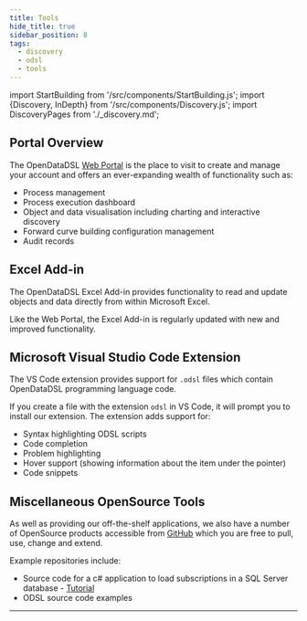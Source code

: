 ```yaml
---
title: Tools
hide_title: true
sidebar_position: 8
tags:
  - discovery
  - odsl
  - tools
---
```

import StartBuilding from '/src/components/StartBuilding.js';
import {Discovery, InDepth} from '/src/components/Discovery.js';
import DiscoveryPages from './_discovery.md';

<Discovery title="Tools" text="This discovery guide gives an overview of the applications that OpenDataDSL has to offer including some OpenSource tools that could help you find the inspiration for your data management experience." />

## Portal Overview
The OpenDataDSL [Web Portal](https://portal.opendatadsl.com) is the place to visit to create and manage your account and offers an ever-expanding wealth of functionality such as:
* Process management
* Process execution dashboard
* Object and data visualisation including charting and interactive discovery
* Forward curve building configuration management
* Audit records

<InDepth href="/docs/user/portal" />

## Excel Add-in
The OpenDataDSL Excel Add-in provides functionality to read and update objects and data directly from within Microsoft Excel.

Like the Web Portal, the Excel Add-in is regularly updated with new and improved functionality. 

<InDepth href="/docs/user/excel" />

## Microsoft Visual Studio Code Extension
The VS Code extension provides support for `.odsl` files which contain OpenDataDSL programming language code.

If you create a file with the extension `odsl` in VS Code, it will prompt you to install our extension. 
The extension adds support for:
* Syntax highlighting ODSL scripts
* Code completion
* Problem highlighting
* Hover support (showing information about the item under the pointer)
* Code snippets

<InDepth href="/docs/user/vscode" />

## Miscellaneous OpenSource Tools
As well as providing our off-the-shelf applications, we also have a number of OpenSource products accessible from [GitHub](https://github.com/OpenDataDSL) which you are free to pull, use, change and extend.

Example repositories include:
* Source code for a c# application to load subscriptions in a SQL Server database - [Tutorial](/docs/tutorials/localsqlserver)
* ODSL source code examples

---

<StartBuilding />